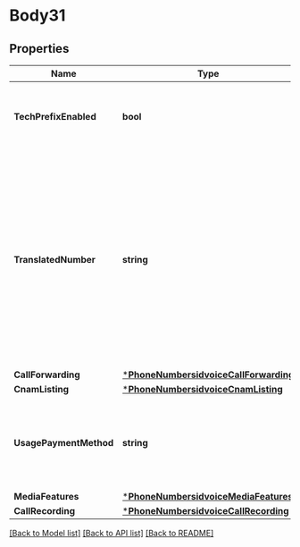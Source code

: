 # Body31

## Properties
Name | Type | Description | Notes
------------ | ------------- | ------------- | -------------
**TechPrefixEnabled** | **bool** | Controls whether a tech prefix is enabled for this phone number. | [optional] [default to false]
**TranslatedNumber** | **string** | This field allows you to rewrite the destination number of an inbound call before the call is routed to you. The value of this field may be any alphanumeric value, and the value will replace the number originally dialed. | [optional] [default to null]
**CallForwarding** | [***PhoneNumbersidvoiceCallForwarding**](phone_numbersidvoice_call_forwarding.md) |  | [optional] [default to null]
**CnamListing** | [***PhoneNumbersidvoiceCnamListing**](phone_numbersidvoice_cnam_listing.md) |  | [optional] [default to null]
**UsagePaymentMethod** | **string** | Controls whether a number is billed per minute or uses your concurrent channels. | [optional] [default to USAGE_PAYMENT_METHOD.PAY_PER_MINUTE]
**MediaFeatures** | [***PhoneNumbersidvoiceMediaFeatures**](phone_numbersidvoice_media_features.md) |  | [optional] [default to null]
**CallRecording** | [***PhoneNumbersidvoiceCallRecording**](phone_numbersidvoice_call_recording.md) |  | [optional] [default to null]

[[Back to Model list]](../README.md#documentation-for-models) [[Back to API list]](../README.md#documentation-for-api-endpoints) [[Back to README]](../README.md)

